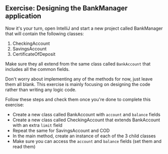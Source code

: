 ## Exercise: Designing the BankManager application
Now it's your turn, open IntelliJ and start a new project called BankManager that will contain the following classes:

1. CheckingAccount
2. SavingsAccount
3. CertificateOfDeposit

Make sure they all extend from the same class called `BankAccount` that includes all the common fields.

Don't worry about implementing any of the methods for now, just leave them all blank. This exercise is mainly focusing on designing the code rather than writing any logic code.

Follow these steps and check them once you're done to complete this exercise:

* Create a new class called BankAccount with `account` and `balance` fields 
* Create a new class called CheckingAccount that extends BankAccount with an extra `limit` field 
* Repeat the same for SavingsAccount and COD
* In the main method, create an instance of each of the 3 child classes
* Make sure you can access the `account` and `balance` fields (set them and read them)
